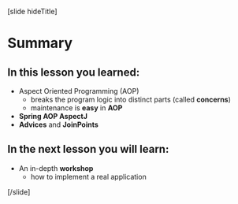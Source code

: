 [slide hideTitle]

# Summary

## In this lesson you learned:
- Aspect Oriented Programming (AOP)
   - breaks the program logic into distinct parts (called **concerns**) 
   - maintenance is **easy** in **AOP**
- **Spring AOP AspectJ**
- **Advices** and **JoinPoints**


## In the next lesson you will learn:
- An in-depth **workshop**
    * how to implement a real application

[/slide]